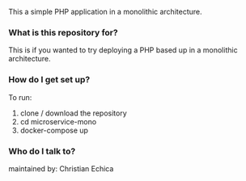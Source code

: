 This a simple PHP application in a monolithic architecture.

### What is this repository for? ###

This is if you wanted to try deploying a PHP based up in a monolithic architecture.


### How do I get set up? ###

To run:
1) clone / download the repository
2) cd microservice-mono
3) docker-compose up


### Who do I talk to? ###

maintained by: Christian Echica

